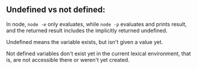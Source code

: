 ## Undefined vs not defined:

In node, `node -e` only evaluates, while `node -p` evaluates and prints result, and the returned result includes the implicitly returned undefined.

Undefined means the variable exists, but isn't given a value yet.

Not defined variables don't exist yet in the current lexical environment, that is, are not accessible there or weren't yet created.
